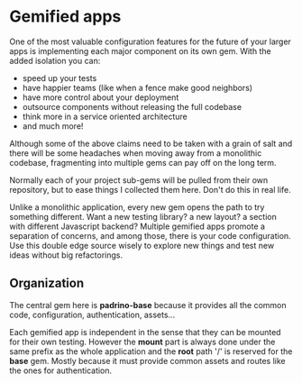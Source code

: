 # Gemified apps 

One of the most valuable configuration features for the future of your larger
apps is implementing each major component on its own gem. With the added
isolation you can:

  - speed up your tests 
  - have happier teams (like when a fence make good neighbors)
  - have more control about your deployment 
  - outsource components without releasing the full codebase
  - think more in a service oriented architecture
  - and much more!

Although some of the above claims need to be taken with a grain of salt and
there will be some headaches when moving away from a monolithic codebase,
fragmenting into multiple gems can pay off on the long term.

Normally each of your project sub-gems will be pulled from their own repository,
but to ease things I collected them here. Don't do this in real life.

Unlike a monolithic application, every new gem opens the path to try something
different. Want a new testing library? a new layout? a section with
different Javascript backend? Multiple gemified apps promote a separation of
concerns, and among those, there is your code configuration. Use this double
edge source wisely to explore new things and test new ideas without big
refactorings.
 

## Organization

The central gem here is **padrino-base** because it provides all the common
code, configuration, authentication, assets... 

Each gemified app is independent in the sense that they can be mounted for
their own testing. However the **mount** part is always done under the same
prefix as the whole application and the **root** path '/' is reserved for the
**base** gem. Mostly because it must provide common assets and routes like the
ones for authentication.

